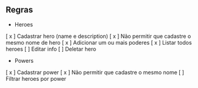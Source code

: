 
## Regras

- Heroes

 [ x ] Cadastrar hero (name e description)
 [ x ] Não permitir que cadastre o mesmo nome de hero
 [ x ] Adicionar um ou mais poderes
 [ x ] Listar todos heroes 
 [ ] Editar info
 [ ] Deletar hero


- Powers

 [ x ] Cadastrar power
 [ x ] Não permitir que cadastre o mesmo nome
 [ ] Filtrar heroes por power




